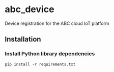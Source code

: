 # abc_device
Device registration for the ABC cloud IoT platform

## Installation

### Install Python library dependencies

`pip install -r requirements.txt`

